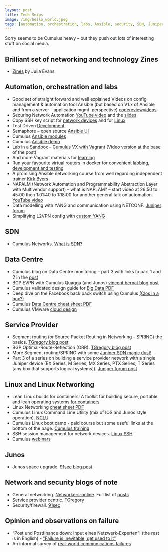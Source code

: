 ```yaml
---
layout: post
title: Tech Snips
image: /img/hello_world.jpeg
tags: [automation, orchestration, labs, Ansible, security, SDN, Juniper, Cisco, EVE-NG, VMware, NSX, ESXi, failure, IPAM, DCIM, optical, DWDM, intent, BGP, python, opendaylight]
---
```


Sorry seems to be Cumulus heavy – but they push out lots of interesting stuff on social media.

## Brilliant set of networking and technology Zines

* [Zines](https://jvns.ca/zines/) by Julia Evans


## Automation, orchestration and labs

* Good set of straight forward and well explained Videos on config management & automation tool Ansible (but based on V1.x of Ansible and from a server - application mgmt. perspective) [codereviewvideos](https://www.codereviewvideos.com/course/ansible-tutorial)
* Securing Network Automation [YouTube video](https://www.youtube.com/watch?v=EXvJMv13t3A&t=3s&list=PL1eoQr97VfJnAdq1dcMJ8WQjvBqzIGeNN&index=2) and the [slides](http://blog.ipspace.net/2017/03/securing-network-automation-troopers-17.html)
* Copy SSH key script for [network devices](https://github.com/networkop/ssh-copy-net) and for [Linux](http://networkop.co.uk/blog/2017/05/12/linux-ssh/)
* Test Driven [Development](https://termlen0.github.io/2017/04/12/observations/)
* Semaphore – open source [Ansible UI](https://github.com/ansible-semaphore/semaphore)
* Cumulus [Ansible modules](https://github.com/CumulusNetworks/cumulus-linux-ansible-modules/blob/master/README.md)
* Cumulus [Ansible demo](https://github.com/cumulusnetworks/cldemo-automation-ansible)
* Lab in a Sandbox – [Cumulus VX with Vagrant](http://www.nullzero.co.uk/cumulus-vx-with-vagrant/) (Video version at the base of the post)
* And more Vagrant materials for [learning](https://github.com/lowescott/learning-tools/tree/master/vagrant)
* Run your favourite virtual routers in docker for convenient [labbing, development and testing]( https://github.com/plajjan/vrnetlab)
* A promising Ansible networking course from well regarding independent trainer [Kirk Byers](https://pynet.twb-tech.com/class-ansible.html)
* NAPALM (Network Automation and Programmability Abstraction Layer with Multivendor support) – what is NAPLAM? – start video at 26:50 to 45:00 then 1:01:40 to 1:18:00 for another general talk on automation. [YouTube video](https://www.youtube.com/watch?v=w0Y-uuFxXIk)
* Data modelling with YANG and communication using NETCONF. [Juniper forum](http://forums.juniper.net/t5/Automation/Expert-Advice-Start-Your-Journey-with-YANG-Labs/ta-p/294278)
* Simplifying L2VPN config with [custom YANG](http://forums.juniper.net/t5/Automation/Simplifying-L2VPN-config-with-custom-YANG/ta-p/306858)


## SDN

* Cumulus Networks. [What is SDN?](https://cumulusnetworks.com/blog/linux-sdn-networking/)


## Data Centre

* Cumulus blog on Data Centre monitoring – part 3 with links to part 1 and 2 in the [post](https://cumulusnetworks.com/blog/data-center-network-monitoring-best-practices-part-3-modernizing-tooling/)
* BGP EVPN with Cumulus Quagga (and Junos) [vincent.bernat blog post](https://vincent.bernat.im/en/blog/2017-vxlan-bgp-evpn)
* Cumulus validated design guide for [Big Data PDF](https://cumulusnetworks.com/learn/web-scale-networking-resources/validated-design-guides/Big-Data-Cumulus-Linux-Validated-Design-Guide.pdf)
* Deep dive on the Facebook back pack switch using Cumulus [(Clos in a box?)](http://go.cumulusnetworks.com/cumuluslikesfacebook)
* Cumulus [Data Centre cheat sheet PDF](https://cumulusnetworks.com/learn/web-scale-networking-resources/product-collateral/Cumulus-Networks-Data-Center-Cheat-Sheet.pdf)
* Cumulus VMware [cloud design](https://cumulusnetworks.com/blog/vmware-cloud-design-lacp/)


## Service Provider

* Segment routing (or Source Packet Routing in Networking – SPRING) the basics. [TGregory blog post](https://tgregory.org/2016/08/13/segment-routing-on-junos-the-basics/)
* BGP Optimal-Route-Reflection (ORR). [TGregory blog post](https://tgregory.org/2017/06/02/bgp-optimal-route-reflection-bgp-orr/)
* More Segment routing/SPRING with some [Juniper SDN magic dust!](https://forums.juniper.net/t5/Industry-Solutions-and-Trends/Ease-in-to-SPRING-with-NorthStar-Controller/ba-p/308213#)
* Part 3 of a series on building a service provider network with a single Juniper device (EX Series, M Series, MX Series, PTX Series, T Series [any box that supports logical systems]). [Juniper forum post](http://forums.juniper.net/t5/Routing/How-To-Build-a-service-provider-network-with-a-single-Juniper/ta-p/307573)


## Linux and Linux Networking

* Lean Linux builds for containers! A toolkit for building secure, portable and lean operating systems [for containers](https://github.com/linuxkit/linuxkit)
* Linux Networking [cheat sheet PDF](https://cumulusnetworks.com/learn/web-scale-networking-resources/product-collateral/Cumulus-Networks-Linux-for-Networking-Cheat-Sheet.pdf)
* Cumulus Linux Command Line Utility (mix of IOS and Junos style operation). [NCLU](https://cumulusnetworks.com/blog/cumulus-linux-network-command-line-utlility/)
* Cumulus Linux boot camp - paid course but some useful links at the bottom of the page. [Cumulus training](https://cumulusnetworks.com/support/networking-training/)
* SSH session management for network devices. [Linux SSH](http://networkop.co.uk/blog/2017/05/12/linux-ssh/)
* Cumulus [webinars](https://cumulusnetworks.com/learn/open-networking-webinars/)

 
## Junos

* Junos space upgrade. [91sec blog post](http://91sec.blogspot.co.uk/2017/03/juniper-junos-space-upgrade-procedures.html#more)


## Network and security blogs of note

* General networking. [Networkers-online](http://www.networkers-online.com/blog/). Full list of [posts](http://www.networkers-online.com/blog/browse-me/)
* Service provider centric. [TGregory](https://tgregory.org/)
* Security/firewall. [91sec](http://91sec.blogspot.co.uk/)


## Opinion and observations on failure

* “Post und Postfinance down: Input eines Netzwerk-Experten”! (the rest is in English) - ["Failure is inevitable, get used to it”](http://www.inside-it.ch/articles/47412)
* An informal survey of [real-world communications failures](http://queue.acm.org/detail.cfm?id=2655736)
